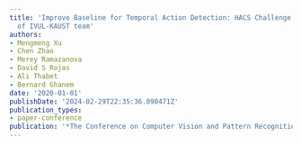 ```yaml
---
title: 'Improve Baseline for Temporal Action Detection: HACS Challenge 2020 Solution
  of IVUL-KAUST team'
authors:
- Mengmeng Xu
- Chen Zhao
- Merey Ramazanova
- David S Rojas
- Ali Thabet
- Bernard Ghanem
date: '2020-01-01'
publishDate: '2024-02-29T22:35:36.090471Z'
publication_types:
- paper-conference
publication: '*The Conference on Computer Vision and Pattern Recognition (CVPR) Workshops*'
---
```

